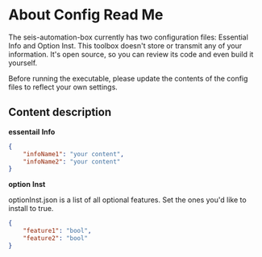 # About Config Read Me

The seis-automation-box currently has two configuration files: Essential Info and Option Inst. This toolbox doesn't store or transmit any of your information. It's open source, so you can review its code and even build it yourself.

Before running the executable, please update the contents of the config files to reflect your own settings.

## Content description

**essentail** **Info**

```json
{
    "infoName1": "your content",
    "infoName2": "your content"
}
```

**option** **Inst**

optionInst.json is a list of all optional features. Set the ones you'd like to install to true.

```json
{
    "feature1": "bool",
    "feature2": "bool"
}
```
